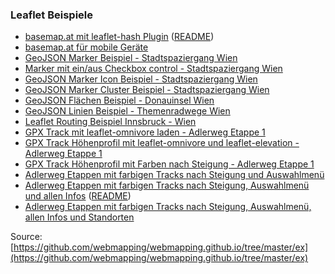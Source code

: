 ### Leaflet Beispiele

* [basemap.at mit leaflet-hash Plugin](https://webmapping.github.io/ex/basemap.html)
  ([README](https://webmapping.github.io/ex/basemap.md))
* [basemap.at für mobile Geräte](https://webmapping.github.io/ex/mobile.html)
* [GeoJSON Marker Beispiel - Stadtspaziergang Wien](https://webmapping.github.io/ex/geojson_marker.html)
* [Marker mit ein/aus Checkbox control - Stadtspaziergang Wien](https://webmapping.github.io/ex/overlay.html)
* [GeoJSON Marker Icon Beispiel - Stadtspaziergang Wien](https://webmapping.github.io/ex/geojson_marker_icons.html)
* [GeoJSON Marker Cluster Beispiel - Stadtspaziergang Wien](https://webmapping.github.io/ex/geojson_marker_cluster.html)
* [GeoJSON Flächen Beispiel - Donauinsel Wien](https://webmapping.github.io/ex/geojson_flaechen.html)
* [GeoJSON Linien Beispiel - Themenradwege Wien](https://webmapping.github.io/ex/geojson_linien.html)
* [Leaflet Routing Beispiel Innsbruck - Wien](https://webmapping.github.io/ex/routing.html)
* [GPX Track mit leaflet-omnivore laden - Adlerweg Etappe 1](https://webmapping.github.io/ex/gpx_omnivore.html)
* [GPX Track Höhenprofil mit leaflet-omnivore und leaflet-elevation - Adlerweg Etappe 1](https://webmapping.github.io/ex/gpx_omnivore_elevation.html)
* [GPX Track Höhenprofil mit Farben nach Steigung - Adlerweg Etappe 1](https://webmapping.github.io/ex/gpx_elevation_color.html)
* [Adlerweg Etappen mit farbigen Tracks nach Steigung und Auswahlmenü](https://webmapping.github.io/ex/gpx_adlerweg_menu.html)
* [Adlerweg Etappen mit farbigen Tracks nach Steigung, Auswahlmenü und allen Infos](https://webmapping.github.io/ex/gpx_adlerweg_info.html)
  ([README](https://webmapping.github.io/ex/gpx_adlerweg_info.md))
* [Adlerweg Etappen mit farbigen Tracks nach Steigung, Auswahlmenü, allen Infos und Standorten](https://webmapping.github.io/ex/gpx_adlerweg_complete.html)

Source: [https://github.com/webmapping/webmapping.github.io/tree/master/ex](https://github.com/webmapping/webmapping.github.io/tree/master/ex)

